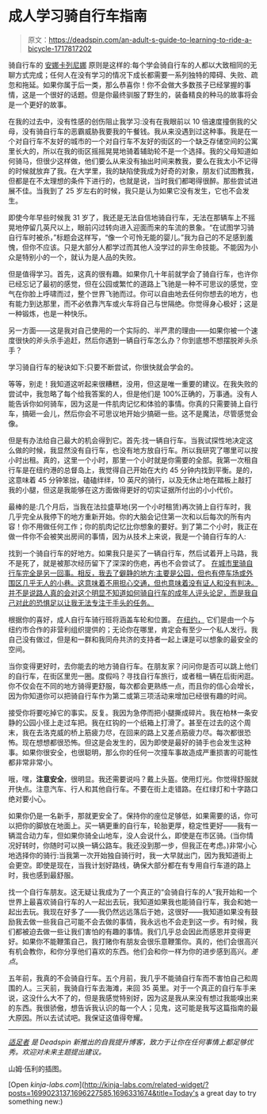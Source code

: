 # 成人学习骑自行车指南

> 原文：<https://deadspin.com/an-adult-s-guide-to-learning-to-ride-a-bicycle-1717817202>

骑自行车的 [安娜卡列尼娜](https://en.wikipedia.org/wiki/Anna_Karenina_principle) 原则是这样的:每个学会骑自行车的人都以大致相同的无聊方式完成；任何人在没有学习的情况下成长都需要一系列独特的障碍、失败、疏忽和拖延。如果你属于后一类，那么恭喜你！你不会做大多数孩子已经掌握的事情，这是一个很好的话题。但是你最终驯服了野生的，装备精良的种马的故事将会是一个更好的故事。



在我的过去中，没有性感的创伤阻止我学习:没有在我眼前以 10 倍速度撞倒我的父母，没有骑自行车的恶霸威胁我要我的午餐钱。我从来没遇到过这种事。我是在一个对自行车不友好的城市的一个对自行车不友好的街区的一个缺乏存储空间的公寓里长大的，所以在我的街区摇摇晃晃地骑着辅助轮不是一个选择。我的父母知道如何骑马，但很少这样做，他们要么从来没有抽出时间来教我，要么在我太小不记得的时候就放弃了我。在大学里，我的缺陷使我成为好奇的对象，朋友们试图教我，但都是在不太理想的条件下进行的，也就是说，当时我们都喝得很醉。那些尝试进展不佳。当我到了 25 岁左右的时候，我只是认为如果它没有发生，它也不会发生。

即使今年早些时候我 31 岁了，我还是无法自信地骑自行车，无法在那辆车上不摇晃地停留几英尺以上，眼前闪过转向进入迎面而来的车流的景象。“在试图学习骑自行车时被杀，”标题会这样写，“像一个可怜无能的婴儿。”我为自己的不足感到羞愧，但你不应该。只是大部分人都学过而其他人没学过的非生命技能。不能因为小众是特别小的一个，就认为是人品的失败。

但是值得学习。首先，这真的很有趣。如果你几十年前就学会了骑自行车，也许你已经忘记了最初的感觉，但在公园或繁忙的道路上飞驰是一种不可思议的感觉，空气在你脸上呼啸而过，整个世界飞驰而过。你可以自由地去任何你想去的地方，也有能力到达那里，而不必依靠汽车或火车将自己与世隔绝。你觉得身心极好；这是一种锻炼，也是一种快乐。

另一方面——这是我对自己使用的一个实际的、半严肃的理由——如果你被一个速度很快的斧头杀手追赶，然后你遇到一辆自行车怎么办？你到底想不想摆脱斧头杀手？

学习骑自行车的秘诀如下:只要不断尝试，你很快就会学会的。

等等，别走！我知道这听起来很糟糕，没用，但这是唯一重要的建议。在我失败的尝试中，我忽略了每个给我答案的人，但是他们是 100%正确的，万事通。没有人能告诉你如何骑车，因为这是一件肌肉记忆和体验的事情。你真的只需要骑上自行车，搞砸一会儿，然后你会不可思议地开始少搞砸一些。这不是魔法，尽管感觉会像。

但是有办法给自己最大的机会得到它。首先:找一辆自行车。当我试探性地决定这么做的时候，我显然没有自行车，也没有地方放自行车。所以我研究了哪里可以按小时出租。真的，这里一个小时，那里一个小时就是你需要的全部。我第一次租自行车是在纽约港的总督岛上，我觉得自己开始在大约 45 分钟内找到平衡。是的，这意味着 45 分钟笨拙，磕磕绊绊，10 英尺的骑行，以及无休止地在踏板上敲打我的小腿，但这是我能够在这方面做得更好的切实证据所付出的小小代价。

最棒的是:几个月后，当我在法拉盛草地(另一个小时租赁)再次骑上自行车时，我几乎完全从我停下的地方重新开始。你的大脑会记住第一次和以后每次的所有内容！你不用做任何工作；你的肌肉记忆比你想象的要好。到了第二个小时，我正在做一件你不会被笑出房间的事情，因为从技术上来说，我是一个骑自行车的人:

找到一个骑自行车的好地方。如果我只是买了一辆自行车，然后试着开上马路，我不是死了，就是被那次经历留下了深深的伤疤，再也不会尝试了。 [在城市里骑自行车完全是另一回事。相反，我去了僻静的地方:主要是公园，但也有停车场或外围区几乎无人的小巷。这意味着不用担心交通，但也意味着没有证人和没有判决。并不是说路人真的会对这个明显不知道如何骑自行车的成年人评头论足，而是我自己对此的恐惧足以让我无法专注于手头的任务。](http://adequateman.deadspin.com/how-to-ride-a-bike-in-the-city-1679326481#_ga=1.64382252.2040494579.1436207758)

根据你的喜好，成人自行车骑行班将涵盖车轮和位置。 [在纽约，](http://www.bike.nyc/education/classes/learn-to-ride-adults/) 它们是由一个与纽约市合作的非营利组织提供的；无论你在哪里，肯定会有至少一个私人发行。我自己没有做过，但是和一群和我同舟共济的支持者一起上课是可以想象的最安全的空间。

当你变得更好时，去你能去的地方骑自行车。在朋友家？问问你是否可以跳上他们的自行车，在街区里兜一圈。度假吗？寻找自行车旅行，或者租一辆在后街闲逛。你不仅会在不同的地方骑得更舒服，每次都会更熟练一点，而且你的信心会增长，因为你知道你可以把骑自行车作为第二或第三项活动来增加已经很有趣的时间。

接受你将要吃掉它的事实。反复。我因为急停而把小腿撕成碎片。我在柏林一条安静的公园小径上走过车把。我在红钩的一个纸箱上打滑了。甚至在过去的这个周末，我在去洛克威的桥上筋疲力尽，在回来的路上又差点筋疲力尽。每次都很恐怖。现在想想都很恐怖。但这是会发生的，因为即使是最好的骑手也会发生这种事。如果你很安全，也很聪明，那么你的任何一次撞车事故造成严重损害的可能性都非常非常小。

哦，嘿，**注意安全**，很明显。我还需要说吗？戴上头盔。使用灯光。你觉得舒服就开快点。注意汽车、行人和其他自行车。不要在街上走错路。在红绿灯和十字路口绝对要小心。

如果你仍是一名新手，那就更安全了。保持你的座位足够低，如果需要的话，你可以把你的脚放在地面上。买一辆更重的自行车，轮胎更厚，稳定性更好——我有一辆混合动力车，但如果你骑全山地车，没人会说什么，即使是在市区骑。(当你情况好转时，你随时可以换一辆公路车。我还没到那一步，但我正在考虑。)非常小心地选择你的骑行:当我第一次开始独自骑行时，我一大早就出门，因为我知道街上会更空。即使是现在，当我计划好路线，确保大部分都在有专用自行车道的路上时，我也感到最舒服。

找一个自行车朋友。这无疑让我成为了一个真正的“会骑自行车的人”我开始和一个世界上最喜欢骑自行车的人一起出去玩，我知道如果我也能骑自行车，我会和她一起出去玩。我现在好多了——我仍然远远落后于她，这很好——我知道如果没有鼓励我去做一些我自己可能不会去做的事情，我永远也不会走到这一步。有时候，我们都被迫去做一些让我们害怕的有趣的事情。我们几乎总会因此而感恩并变得更好。如果你不能鞭策自己，我打赌你有朋友会很乐意鞭策你。真的，他们会很高兴有机会教你，和你分享他们喜欢的东西。他们会和你一样为你的进步感到高兴。*差点*。

五年前，我真的不会骑自行车。五个月前，我几乎不能骑自行车而不害怕自己和周围的人。三天前，我骑自行车去海滩，来回 35 英里。对于一个真正的自行车手来说，这没什么大不了的，但是我感觉特别好，因为这是我从来没有想过我能嗅出来的东西。我很骄傲，想告诉我认识的每一个人；见鬼，这可能是我写这篇指南的最大原因。所以去试试吧。我保证这值得夸耀。

* * *

[*适足者*](http://adequateman.deadspin.com/) *是 Deadspin 新推出的自我提升博客，致力于让你在任何事情上都足够优秀。欢迎对未来主题提出建议。*

山姆·伍利的插图。

[Open *kinja-labs.com*](http://kinja-labs.com/related-widget/?posts=1699023137,1696227585,1696331674&title=Today's a great day to try something new:)